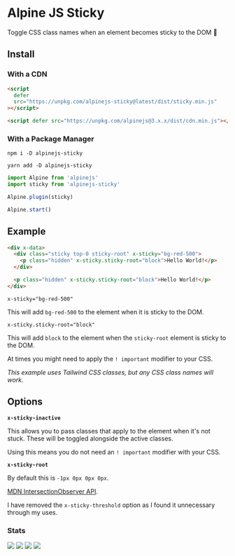 # Alpine JS Sticky

Toggle CSS class names when an element becomes sticky to the DOM 🐙

## Install

### With a CDN

```html
<script
  defer
  src="https://unpkg.com/alpinejs-sticky@latest/dist/sticky.min.js"
></script>

<script defer src="https://unpkg.com/alpinejs@3.x.x/dist/cdn.min.js"></script>
```

### With a Package Manager

```shell
npm i -D alpinejs-sticky

yarn add -D alpinejs-sticky
```

```js
import Alpine from 'alpinejs'
import sticky from 'alpinejs-sticky'

Alpine.plugin(sticky)

Alpine.start()
```

## Example

```html
<div x-data>
  <div class="sticky top-0 sticky-root" x-sticky="bg-red-500">
    <p class="hidden" x-sticky.sticky-root="block">Hello World!</p>
  </div>

  <p class="hidden" x-sticky.sticky-root="block">Hello World!</p>
</div>
```

`x-sticky="bg-red-500"`

This will add `bg-red-500` to the element when it is sticky to the DOM.

`x-sticky.sticky-root="block"`

This will add `block` to the element when the `sticky-root` element is sticky to
the DOM.

At times you might need to apply the `! important` modifier to your CSS.

_This example uses Tailwind CSS classes, but any CSS class names will work._

## Options

**`x-sticky-inactive`**

This allows you to pass classes that apply to the element when it's not stuck.
These will be toggled alongside the active classes.

Using this means you do not need an `! important` modifier with your CSS.

**`x-sticky-root`**

By default this is `-1px 0px 0px 0px`.

[MDN IntersectionObserver API](https://developer.mozilla.org/en-US/docs/Web/API/Intersection_Observer_API).

I have removed the `x-sticky-threshold` option as I found it unnecessary through
my uses.

### Stats

![](https://img.shields.io/bundlephobia/min/alpinejs-sticky)
![](https://img.shields.io/npm/v/alpinejs-sticky)
![](https://img.shields.io/npm/dt/alpinejs-sticky)
![](https://img.shields.io/github/license/markmead/alpinejs-sticky)
